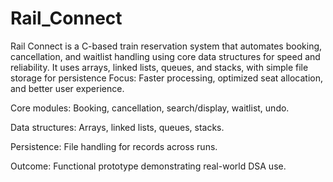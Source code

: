 # Rail_Connect
Rail Connect is a C-based train reservation system that automates booking, cancellation, and waitlist handling using core data structures for speed and reliability. It uses arrays, linked lists, queues, and stacks, with simple file storage for persistence
Focus: Faster processing, optimized seat allocation, and better user experience.

Core modules: Booking, cancellation, search/display, waitlist, undo.

Data structures: Arrays, linked lists, queues, stacks.

Persistence: File handling for records across runs.

Outcome: Functional prototype demonstrating real-world DSA use.
